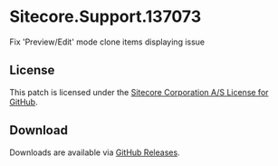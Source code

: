 # Sitecore.Support.137073
Fix 'Preview/Edit' mode clone items displaying issue

## License  
This patch is licensed under the [Sitecore Corporation A/S License for GitHub](https://github.com/sitecoresupport/Sitecore.Support.137073/blob/master/LICENSE).  

## Download  
Downloads are available via [GitHub Releases](https://github.com/sitecoresupport/Sitecore.Support.137073/releases).  
